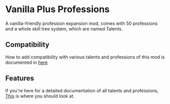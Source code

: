 # Vanilla Plus Professions
A vanilla-friendly profession expansion mod, comes with 50 professions and a whole skill tree system, which are named Talents.

## Compatibility
How to add compatibility with various talents and professions of this mod is documented in 
[here](https://github.com/KediDili/VanillaPlusProfessions/blob/main/compatibility.md)

## Features
If you're here for a detailed documentation of all talents and professions, [This](https://github.com/KediDili/VanillaPlusProfessions/blob/main/features.md) is where you should look at.
